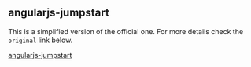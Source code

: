 ## angularjs-jumpstart

This is a simplified version of the official one. For more details check the `original` link below.

[angularjs-jumpstart](https://github.com/jsm85/angularjs-jumpstart)

